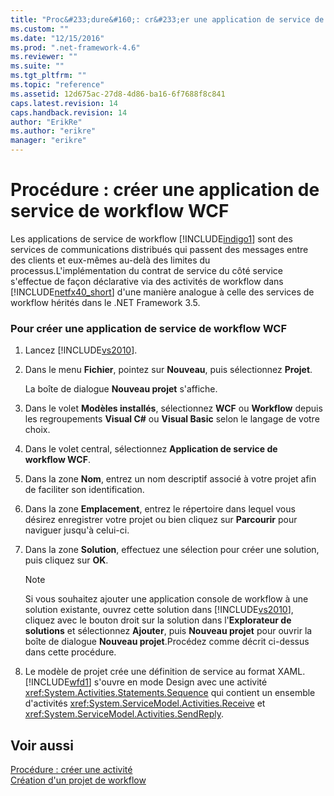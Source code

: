 ```yaml
---
title: "Proc&#233;dure&#160;: cr&#233;er une application de service de workflow WCF | Microsoft Docs"
ms.custom: ""
ms.date: "12/15/2016"
ms.prod: ".net-framework-4.6"
ms.reviewer: ""
ms.suite: ""
ms.tgt_pltfrm: ""
ms.topic: "reference"
ms.assetid: 12d675ac-27d8-4d86-ba16-6f7688f8c841
caps.latest.revision: 14
caps.handback.revision: 14
author: "ErikRe"
ms.author: "erikre"
manager: "erikre"
---
```

# Proc&#233;dure&#160;: cr&#233;er une application de service de workflow WCF
Les applications de service de workflow [!INCLUDE[indigo1](../workflow-designer/includes/indigo1_md.md)] sont des services de communications distribués qui passent des messages entre des clients et eux\-mêmes au\-delà des limites du processus.L'implémentation du contrat de service du côté service s'effectue de façon déclarative via des activités de workflow dans [!INCLUDE[netfx40_short](../workflow-designer/includes/netfx40_short_md.md)] d'une manière analogue à celle des services de workflow hérités dans le .NET Framework 3.5.  
  
### Pour créer une application de service de workflow WCF  
  
1.  Lancez [!INCLUDE[vs2010](../modeling/includes/vs2010_md.md)].  
  
2.  Dans le menu **Fichier**, pointez sur **Nouveau**, puis sélectionnez **Projet**.  
  
     La boîte de dialogue **Nouveau projet** s'affiche.  
  
3.  Dans le volet **Modèles installés**, sélectionnez **WCF** ou **Workflow** depuis les regroupements **Visual C\#** ou **Visual Basic** selon le langage de votre choix.  
  
4.  Dans le volet central, sélectionnez **Application de service de workflow WCF**.  
  
5.  Dans la zone **Nom**, entrez un nom descriptif associé à votre projet afin de faciliter son identification.  
  
6.  Dans la zone **Emplacement**, entrez le répertoire dans lequel vous désirez enregistrer votre projet ou bien cliquez sur **Parcourir** pour naviguer jusqu'à celui\-ci.  
  
7.  Dans la zone **Solution**, effectuez une sélection pour créer une solution, puis cliquez sur **OK**.  
  
    > [!NOTE]
    >  Si vous souhaitez ajouter une application console de workflow à une solution existante, ouvrez cette solution dans [!INCLUDE[vs2010](../modeling/includes/vs2010_md.md)], cliquez avec le bouton droit sur la solution dans l'**Explorateur de solutions** et sélectionnez **Ajouter**, puis **Nouveau projet** pour ouvrir la boîte de dialogue **Nouveau projet**.Procédez comme décrit ci\-dessus dans cette procédure.  
  
8.  Le modèle de projet crée une définition de service au format XAML.[!INCLUDE[wfd1](../workflow-designer/includes/wfd1_md.md)] s'ouvre en mode Design avec une activité <xref:System.Activities.Statements.Sequence> qui contient un ensemble d'activités <xref:System.ServiceModel.Activities.Receive> et <xref:System.ServiceModel.Activities.SendReply>.  
  
## Voir aussi  
 [Procédure : créer une activité](../Topic/How%20to:%20Create%20an%20Activity.md)   
 [Création d'un projet de workflow](../workflow-designer/creating-a-workflow-project.md)